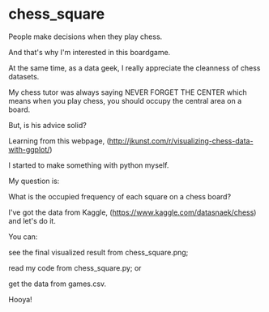 # chess_square
People make decisions when they play chess.

And that's why I'm interested in this boardgame.

At the same time, as a data geek, I really appreciate the cleanness of chess datasets.

My chess tutor was always saying NEVER FORGET THE CENTER which means when you play chess, you should occupy the central area on a board.

But, is his advice solid?

Learning from this webpage, (http://jkunst.com/r/visualizing-chess-data-with-ggplot/)

I started to make something with python myself.

My question is:

What is the occupied frequency of each square on a chess board?

I've got the data from Kaggle, (https://www.kaggle.com/datasnaek/chess) and let's do it.

You can:

see the final visualized result from chess_square.png;

read my code from chess_square.py; or

get the data from games.csv.

Hooya!
